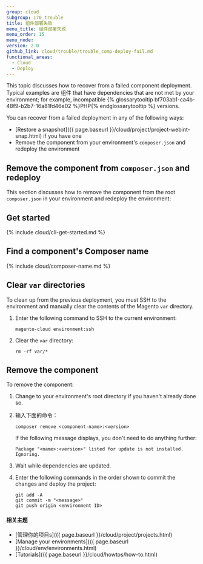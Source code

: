 ```yaml
---
group: cloud
subgroup: 170_trouble
title: 组件部署失败
menu_title: 组件部署失败
menu_order: 15
menu_node:
version: 2.0
github_link: cloud/trouble/trouble_comp-deploy-fail.md
functional_areas:
  - Cloud
  - Deploy
---
```


This topic discusses how to recover from a failed component deployment. Typical examples are 组件 that have dependencies that are not met by your environment; for example, incompatible {% glossarytooltip bf703ab1-ca4b-48f9-b2b7-16a81fd46e02 %}PHP{% endglossarytooltip %} versions.

You can recover from a failed deployment in any of the following ways:

*   [Restore a snapshot]({{ page.baseurl }}/cloud/project/project-webint-snap.html) if you have one
*   Remove the component from your environment's `composer.json` and redeploy the environment

## Remove the component from `composer.json` and redeploy
This section discusses how to remove the component from the root `composer.json` in your environment and redeploy the environment:

## Get started

{% include cloud/cli-get-started.md %}

## Find a component's Composer name

{% include cloud/composer-name.md %}

## Clear `var` directories
To clean up from the previous deployment, you must SSH to the environment and manually clear the contents of the Magento `var` directory.

1.	Enter the following command to SSH to the current environment:

		magento-cloud environment:ssh

2.	Clear the `var` directory:

		rm -rf var/*

## Remove the component
To remove the component:

1.  Change to your environment's root directory if you haven't already done so.
3.  输入下面的命令：

        composer remove <component-name>:<version>

    If the following message displays, you don't need to do anything further:

    	Package "<name>:<version>" listed for update is not installed. Ignoring.

4.  Wait while dependencies are updated.
5.  Enter the following commands in the order shown to commit the changes and deploy the project:

        git add -A
        git commit -m "<message>"
        git push origin <environment ID>


#### 相关主题
*	[管理你的项目s]({{ page.baseurl }}/cloud/project/projects.html)
*	[Manage your environments]({{ page.baseurl }}/cloud/env/environments.html)
*	[Tutorials]({{ page.baseurl }}/cloud/howtos/how-to.html)
